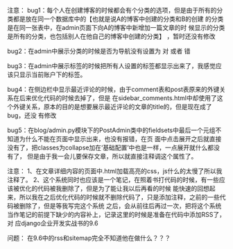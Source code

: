 注意：
bug1：每个人在创建博客的时候都会有个分类的选项，但是由于所有的分
类都是放在同一个数据库中的【也就是说A的博客中创建的分类和B的创建
的分类是在同一张表中，在admin页面下向A的博客中新增加一篇文章的时
候显示的分类是所有的分类，也包括别人在他自己的博客中创建的分类】
，暂时还没有修改

bug2：在admin中展示分类的时候是否为导航没有设置为 对 或者 错

bug3：在admin中展示标签的时候把所有人设置的标签都显示出来了，我感觉应该只显示当前账户下的标签。

bug4：在侧边栏中显示最近评论的时候，由于comment表和post表原来的外键关系在后来优化代码的时候去掉了，但是
	在sidebar_comments.html中却使用了这个外键关系，原本的目的是想要展示最近评论的文章的title的，但是现在成了bug，还没
	有修改

bug5：在blog/admin.py模块下的PostAdmin类中的fieldsets中最后一个元组不知道为什么不能在页面中显示出来，也没有报错，在页
	面中点击展开之后就直接没有了，把classes为collapse加在‘基础配置’中也是一样，一点展开就什么都没有了，
	但是由于我一会儿要保存文章，所以就直接注释调这个属性了。

注意：
1、在文章详细内容的页面中.html加载高亮的css，js什么的太慢了所以我注释了。
2、这个系统同时也应该是一个笔记，在照着书打代码的时候，有一些应该被优化的代码被我删除了，但是为了能让我以后再看的时候
	能快速的回想起来，所以我在之后优化代码的时候就不删除代码了，只是添加注释，之前的一些代码被删除了，但是等我写完这个系统
	之后，会从前往后再过一次，把将这个系统当作笔记的前提下缺少的内容补上，记录这里的时候是准备在代码中添加RSS了，对
	应django企业开发实战书的9.6

问题：
	在9.6中的rss和sitemap完全不知道他在做什么？？？

